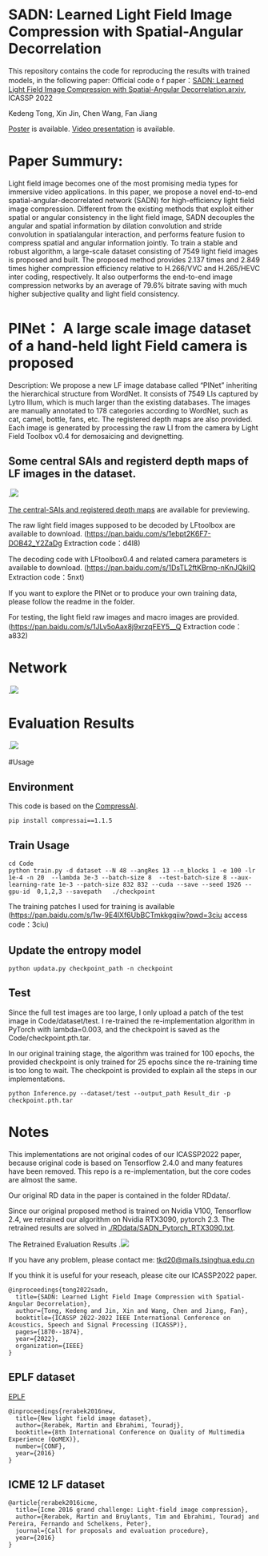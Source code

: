 # SADN: Learned Light Field Image Compression with Spatial-Angular Decorrelation 
  This repository contains the code for reproducing the results with trained models, in the following paper:
  Official code o f paper：[SADN: Learned Light Field Image Compression with Spatial-Angular Decorrelation.arxiv](https://arxiv.org/abs/2202.10837), ICASSP 2022
  
Kedeng Tong, Xin Jin, Chen Wang, Fan Jiang 

[Poster](https://drive.google.com/file/d/1HCDC7KsgLDEpkr0ZjK7UcliMVnwWK5v0/view?usp=sharing) is available.
[Video presentation](https://drive.google.com/file/d/18-lm0xE4gofmfLGLOyv5mW2XAPV87WaQ/view?usp=sharing) is available.

# Paper Summury:
Light field image becomes one of the most promising media types for immersive video applications. In this paper, we propose a novel end-to-end spatial-angular-decorrelated network (SADN) for high-efficiency light field image compression. Different from the existing methods that exploit either spatial or angular consistency in the light field image, SADN decouples the angular and spatial information by dilation convolution and stride convolution in spatialangular interaction, and performs feature fusion to compress spatial and angular information jointly. To train a stable and robust algorithm, a large-scale dataset consisting of 7549 light field images is proposed and built. The proposed method provides 2.137 times and 2.849 times higher compression efficiency relative to H.266/VVC and H.265/HEVC inter coding, respectively. It also outperforms the end-to-end image compression networks by an average of 79.6% bitrate saving with much higher subjective quality and light field consistency. 

# PINet： A large scale image dataset of a hand-held light Field camera is proposed
Description: We propose a new LF image database called “PINet” inheriting the hierarchical structure from WordNet. It 
consists of 7549 LIs captured by Lytro Illum, which is much larger than the existing databases. The images are manually annotated to 178 categories according to WordNet, such as cat, camel, bottle, fans, etc. The registered depth maps are also provided. Each image is generated by processing the raw LI from the camera by Light Field Toolbox v0.4 for demosaicing and devignetting. 

## Some central SAIs and registerd depth maps of LF images in the dataset. 

.![](https://github.com/VincentChandelier/SADN/blob/main/PINet/PINet.png)

[The central-SAIs and registered depth maps](https://cloud.tsinghua.edu.cn/d/d47ad68552ec408eac94/  ) are available for previewing.

The raw light field images supposed to be decoded by LFtoolbox are available to download. (https://pan.baidu.com/s/1ebpt2K6F7-DOB42_Y2ZaDg Extraction code：d4l8)

The decoding code with LFtoolbox0.4 and related camera parameters is available to download. (https://pan.baidu.com/s/1DsTL2ftKBrnp-nKnJQkilQ  Extraction code：5nxt)

If you want to explore the PINet or to produce your own training data, please follow the readme in the folder. 

For testing, the light field raw images and macro images are provided. (https://pan.baidu.com/s/1JLv5oAax8j9xrzqFEY5__Q 
Extraction code：a832)


# Network
.![](https://github.com/VincentChandelier/SADN/blob/main/RDdata/Network.png)

# Evaluation Results
.![](https://github.com/VincentChandelier/SADN/blob/main/RDdata/RD.png)

#Usage

## Environment
   This code is based on the [CompressAI](https://github.com/InterDigitalInc/CompressAI).
   ```
   pip install compressai==1.1.5
   ```
## Train Usage
   ```
   cd Code
   python train.py -d dataset --N 48 --angRes 13 --n_blocks 1 -e 100 -lr 1e-4 -n 20  --lambda 3e-3 --batch-size 8  --test-batch-size 8 --aux-learning-rate 1e-3 --patch-size 832 832 --cuda --save --seed 1926 --gpu-id  0,1,2,3 --savepath   ./checkpoint
   ```
   The training patches I used for training is available (https://pan.baidu.com/s/1w-9E4lXf6UbBCTmkkgqiiw?pwd=3ciu access code：3ciu)

## Update the entropy model
```
python updata.py checkpoint_path -n checkpoint
```
## Test 
Since the full test images are too large, I only upload a patch of the test image in Code/dataset/test. I re-trained the re-implementation algorithm in PyTorch with lambda=0.003, and the checkpoint is saved as the Code/checkpoint.pth.tar. 

In our original training stage, the algorithm was trained for 100 epochs, the provided checkpoint is only trained for 25 epochs since the re-training time is too long to wait. The checkpoint is provided to explain all the steps in our implementations.
```
python Inference.py --dataset/test --output_path Result_dir -p checkpoint.pth.tar
```

# Notes
This implementations are not original codes of our ICASSP2022 paper, because original code is based on Tensorflow 2.4.0 and many features have been removed. This repo is a re-implementation, but the core codes are almost the same. 

Our original RD data in the paper is contained in the folder RDdata/.

Since our original proposed method is trained on Nvidia V100, Tensorflow 2.4, we retrained our algorithm on Nvidia RTX3090, pytorch 2.3.
The retrained results are solved in [./RDdata/SADN_Pytorch_RTX3090.txt](https://github.com/VincentChandelier/SADN/blob/main/RDdata/SADN_Pytorch_RTX3090.txt).


The Retrained Evaluation Results
.![](https://github.com/VincentChandelier/SADN/blob/main/RDdata/RTX3090_result.png)

If you have any problem, please contact me: tkd20@mails.tsinghua.edu.cn

If you think it is useful for your reseach, please cite our ICASSP2022 paper. 
```
@inproceedings{tong2022sadn,
  title={SADN: Learned Light Field Image Compression with Spatial-Angular Decorrelation},
  author={Tong, Kedeng and Jin, Xin and Wang, Chen and Jiang, Fan},
  booktitle={ICASSP 2022-2022 IEEE International Conference on Acoustics, Speech and Signal Processing (ICASSP)},
  pages={1870--1874},
  year={2022},
  organization={IEEE}
}
```

## EPLF dataset
[EPLF](https://www.epfl.ch/labs/mmspg/downloads/epfl-light-field-image-dataset/)
```
@inproceedings{rerabek2016new,
  title={New light field image dataset},
  author={Rerabek, Martin and Ebrahimi, Touradj},
  booktitle={8th International Conference on Quality of Multimedia Experience (QoMEX)},
  number={CONF},
  year={2016}
}
```
## ICME 12 LF dataset
```
@article{rerabek2016icme,
  title={Icme 2016 grand challenge: Light-field image compression},
  author={Rerabek, Martin and Bruylants, Tim and Ebrahimi, Touradj and Pereira, Fernando and Schelkens, Peter},
  journal={Call for proposals and evaluation procedure},
  year={2016}
}
```
